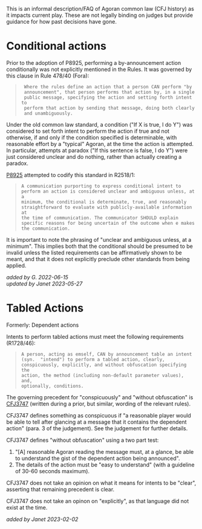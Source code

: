 This is an informal description/FAQ of Agoran common law (CFJ history) as it impacts current play.
These are not legally binding on judges but provide guidance for how past decisions have gone.

# Conditional actions

Prior to the adoption of P8925, performing a by-announcement action
conditionally was not explicitly mentioned in the Rules.  It was governed by
this clause in Rule 478/40 (Fora):
>      Where the rules define an action that a person CAN perform "by
>      announcement", that person performs that action by, in a single
>      public message, specifying the action and setting forth intent to
>      perform that action by sending that message, doing both clearly
>      and unambiguously.

Under the old common law standard, a condition ("If X is true, I do Y") was
considered to set forth intent to perform the action if true and not otherwise,
if and only if the condition specified is determinable, with reasonable effort
by a "typical" Agoran, at the time the action is attempted.  In particular,
attempts at paradox ("If this sentence is false, I do Y") were just considered
unclear and do nothing, rather than actually creating a paradox.

[P8925](https://www.mail-archive.com/agora-official@agoranomic.org/msg13104.html)
attempted to codify this standard in R2518/1:
>     A communication purporting to express conditional intent to
>     perform an action is considered unclear and ambiguous unless, at a
>     minimum, the conditional is determinate, true, and reasonably
>     straightforward to evaluate with publicly-available information at
>     the time of communication. The communicator SHOULD explain
>     specific reasons for being uncertain of the outcome when e makes
>     the communication.

It is important to note the phrasing of "unclear and ambiguous unless, at a
minimum". This implies both that the conditional should be presumed to be
invalid unless the listed requirements can be affirmatively shown to be meant,
and that it does not explicitly preclude other standards from being applied.

*added by G. 2022-06-15* <br>
*updated by Janet 2023-05-27* <br>

# Tabled Actions

Formerly: Dependent actions

Intents to perform tabled actions must meet the following requirements (R1728/46):
>     A person, acting as emself, CAN by announcement table an intent
>     (syn.  "intend") to perform a tabled action, clearly,
>     conspicuously, explicitly, and without obfuscation specifying the
>     action, the method (including non-default parameter values), and,
>     optionally, conditions.

The governing precedent for "conspicuously" and "without obfuscation" is
[CFJ3747](http://faculty.washington.edu/kerim/nomic/cases/3747) (written during a prior, but
similar, wording of the relevant rules).

CFJ3747 defines something as conspicuous if "a reasonable player would be able to tell
after glancing at a message that it contains the dependent action" (para. 3 of
the judgement). See the judgement for further details.

CFJ3747 defines "without obfuscation" using a two part test:
1. "[A] reasonable Agoran reading the message must, at a glance, be able to
   understand the gist of the dependent action being announced".
2. The details of the action must be "easy to understand" (with a guideline of 30-60
   seconds maximum).

CFJ3747 does not take an opinion on what it means for intents to be "clear", asserting that
remaining precedent is clear.

CFJ3747 does not take an opinon on "explicitly", as that language did not exist at the time.

*added by Janet 2023-02-02*
